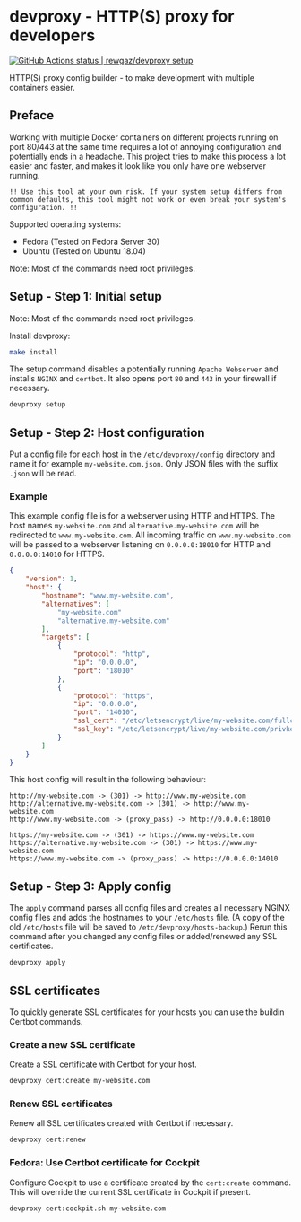 # devproxy - HTTP(S) proxy for developers

[<!--lint ignore no-dead-urls-->![GitHub Actions status | rewgaz/devproxy setup](https://github.com/rewgaz/devproxy/workflows/setup/badge.svg)](https://github.com/rewgaz/devproxy/actions?workflow=setup)

HTTP(S) proxy config builder - to make development with multiple containers easier.

## Preface

Working with multiple Docker containers on different projects running on port 80/443 at the same time requires a lot of annoying configuration and potentially ends in a headache. This project tries to make this process a lot easier and faster, and makes it look like you only have one webserver running.

`!! Use this tool at your own risk. If your system setup differs from common defaults, this tool might not work or even break your system's configuration. !!`

Supported operating systems:

- Fedora (Tested on Fedora Server 30)
- Ubuntu (Tested on Ubuntu 18.04)

Note: Most of the commands need root privileges.

## Setup - Step 1: Initial setup

Note: Most of the commands need root privileges.

Install devproxy:

```bash
make install
```

The setup command disables a potentially running `Apache Webserver` and installs `NGINX` and `certbot`.
It also opens port `80` and `443` in your firewall if necessary.

```bash
devproxy setup
```

## Setup - Step 2: Host configuration

Put a config file for each host in the `/etc/devproxy/config` directory and name it for example `my-website.com.json`. Only JSON files with the suffix `.json` will be read.

### Example

This example config file is for a webserver using HTTP and HTTPS. The host names `my-website.com` and `alternative.my-website.com` will be redirected to `www.my-website.com`. All incoming traffic on `www.my-website.com` will be passed to a webserver listening on `0.0.0.0:18010` for HTTP and `0.0.0.0:14010` for HTTPS.

```json
{
    "version": 1,
    "host": {
        "hostname": "www.my-website.com",
        "alternatives": [
            "my-website.com"
            "alternative.my-website.com"
        ],
        "targets": [
            {
                "protocol": "http",
                "ip": "0.0.0.0",
                "port": "18010"
            },
            {
                "protocol": "https",
                "ip": "0.0.0.0",
                "port": "14010",
                "ssl_cert": "/etc/letsencrypt/live/my-website.com/fullchain.pem",
                "ssl_key": "/etc/letsencrypt/live/my-website.com/privkey.pem"
            }
        ]
    }
}
```

This host config will result in the following behaviour:

```plain
http://my-website.com -> (301) -> http://www.my-website.com
http://alternative.my-website.com -> (301) -> http://www.my-website.com
http://www.my-website.com -> (proxy_pass) -> http://0.0.0.0:18010

https://my-website.com -> (301) -> https://www.my-website.com
https://alternative.my-website.com -> (301) -> https://www.my-website.com
https://www.my-website.com -> (proxy_pass) -> https://0.0.0.0:14010
```

## Setup - Step 3: Apply config

The `apply` command parses all config files and creates all necessary NGINX config files and adds the hostnames to your `/etc/hosts` file. (A copy of the old `/etc/hosts` file will be saved to `/etc/devproxy/hosts-backup`.) Rerun this command after you changed any config files or added/renewed any SSL certificates.

```bash
devproxy apply
```

## SSL certificates

To quickly generate SSL certificates for your hosts you can use the buildin Certbot commands.

### Create a new SSL certificate

Create a SSL certificate with Certbot for your host.

```bash
devproxy cert:create my-website.com
```

### Renew SSL certificates

Renew all SSL certificates created with Certbot if necessary.

```bash
devproxy cert:renew
```

### Fedora: Use Certbot certificate for Cockpit

Configure Cockpit to use a certificate created by the `cert:create` command. This will override the current SSL certificate in Cockpit if present.

```bash
devproxy cert:cockpit.sh my-website.com
```
